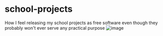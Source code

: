 # school-projects
How I feel releasing my school projects as free software even though they probably won't ever serve any practical purpose
![image](https://user-images.githubusercontent.com/52424029/227284933-33a8fd17-995c-4603-b964-161e7d577620.png)
